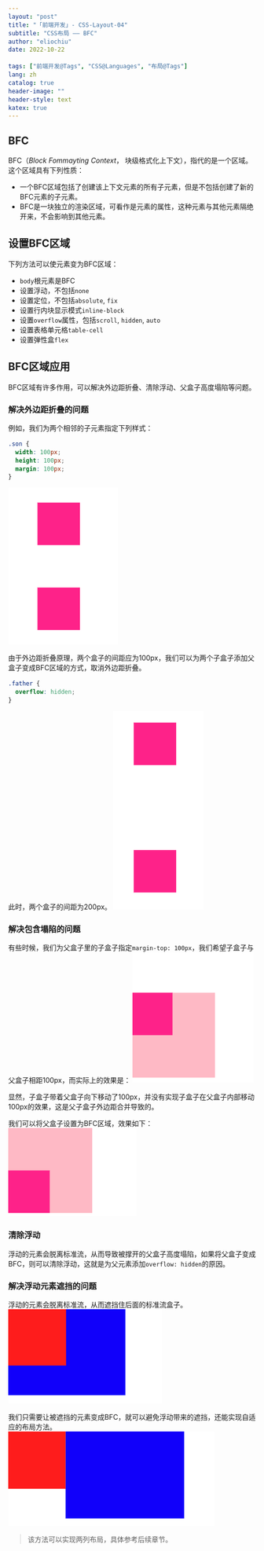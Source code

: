 ```yaml
---
layout: "post"
title: "「前端开发」- CSS-Layout-04"
subtitle: "CSS布局 —— BFC"
author: "eliochiu"
date: 2022-10-22

tags: ["前端开发@Tags", "CSS@Languages", "布局@Tags"]
lang: zh
catalog: true
header-image: ""
header-style: text
katex: true
---
```

## BFC
BFC（*Block Fommayting Context*， 块级格式化上下文），指代的是一个区域。这个区域具有下列性质：
- 一个BFC区域包括了创建该上下文元素的所有子元素，但是不包括创建了新的BFC元素的子元素。
- BFC是一块独立的渲染区域，可看作是元素的属性，这种元素与其他元素隔绝开来，不会影响到其他元素。

## 设置BFC区域
下列方法可以使元素变为BFC区域：
- `body`根元素是BFC
- 设置浮动，不包括`none`
- 设置定位，不包括`absolute`, `fix`
- 设置行内块显示模式`inline-block`
- 设置`overflow`属性，包括`scroll`, `hidden`, `auto`
- 设置表格单元格`table-cell`
- 设置弹性盒`flex`

## BFC区域应用

BFC区域有许多作用，可以解决外边距折叠、清除浮动、父盒子高度塌陷等问题。

### 解决外边距折叠的问题

例如，我们为两个相邻的子元素指定下列样式：
```css
.son {
  width: 100px;
  height: 100px;
  margin: 100px;
} 
```
![](/img/in-post/post-frontend-css/bfc1.png#pic_center)


由于外边距折叠原理，两个盒子的间距应为100px，我们可以为两个子盒子添加父盒子变成BFC区域的方式，取消外边距折叠。
```css
.father {
  overflow: hidden;
}
```

此时，两个盒子的间距为200px。
![](/img/in-post/post-frontend-css/bfc2.png#pic_center)

### 解决包含塌陷的问题
有些时候，我们为父盒子里的子盒子指定`margin-top: 100px`，我们希望子盒子与父盒子相距100px，而实际上的效果是：
![](/img/in-post/post-frontend-css/bfc3.png#pic_center)

显然，子盒子带着父盒子向下移动了100px，并没有实现子盒子在父盒子内部移动100px的效果，这是父子盒子外边距合并导致的。

我们可以将父盒子设置为BFC区域，效果如下：
![](/img/in-post/post-frontend-css/bfc4.png#pic_center)

### 清除浮动
浮动的元素会脱离标准流，从而导致被撑开的父盒子高度塌陷，如果将父盒子变成BFC，则可以清除浮动，这就是为父元素添加`overflow: hidden`的原因。

### 解决浮动元素遮挡的问题
浮动的元素会脱离标准流，从而遮挡住后面的标准流盒子。
![](/img/in-post/post-frontend-css/bfc5.png#pic_center)

我们只需要让被遮挡的元素变成BFC，就可以避免浮动带来的遮挡，还能实现自适应的布局方法。
![](/img/in-post/post-frontend-css/bfc6.png#pic_center)

> 该方法可以实现两列布局，具体参考后续章节。

